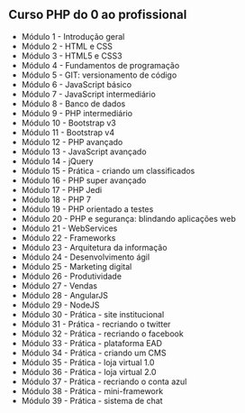 ## Curso PHP do 0 ao profissional
* Módulo 1 - Introdução geral
* Módulo 2 - HTML e CSS
* Módulo 3 - HTML5 e CSS3
* Módulo 4 - Fundamentos de programação
* Módulo 5 - GIT: versionamento de código
* Módulo 6 - JavaScript básico
* Módulo 7 - JavaScript intermediário
* Módulo 8 - Banco de dados
* Módulo 9 - PHP intermediário
* Módulo 10 - Bootstrap v3
* Módulo 11 - Bootstrap v4
* Módulo 12 - PHP avançado
* Módulo 13 - JavaScript avançado
* Módulo 14 - jQuery
* Módulo 15 - Prática - criando um classificados
* Módulo 16 - PHP super avançado
* Módulo 17 - PHP Jedi
* Módulo 18 - PHP 7
* Módulo 19 - PHP orientado a testes
* Módulo 20 - PHP e segurança: blindando aplicações web
* Módulo 21 - WebServices
* Módulo 22 - Frameworks
* Módulo 23 - Arquitetura da informação
* Módulo 24 - Desenvolvimento ágil
* Módulo 25 - Marketing digital
* Módulo 26 - Produtividade
* Módulo 27 - Vendas
* Módulo 28 - AngularJS
* Módulo 29 - NodeJS
* Módulo 30 - Prática - site institucional
* Módulo 31 - Prática - recriando o twitter
* Módulo 32 - Prática - recriando o facebook
* Módulo 33 - Prática - plataforma EAD
* Módulo 34 - Prática - criando um CMS
* Módulo 35 - Prática - loja virtual 1.0
* Módulo 36 - Prática - loja virtual 2.0
* Módulo 37 - Prática - recriando o conta azul
* Módulo 38 - Prática - mini-framework
* Módulo 39 - Prática - sistema de chat
